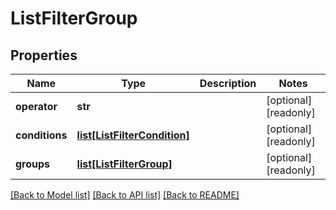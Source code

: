 # ListFilterGroup

## Properties
Name | Type | Description | Notes
------------ | ------------- | ------------- | -------------
**operator** | **str** |  | [optional] [readonly] 
**conditions** | [**list[ListFilterCondition]**](ListFilterCondition.md) |  | [optional] [readonly] 
**groups** | [**list[ListFilterGroup]**](ListFilterGroup.md) |  | [optional] [readonly] 

[[Back to Model list]](../README.md#documentation-for-models) [[Back to API list]](../README.md#documentation-for-api-endpoints) [[Back to README]](../README.md)



